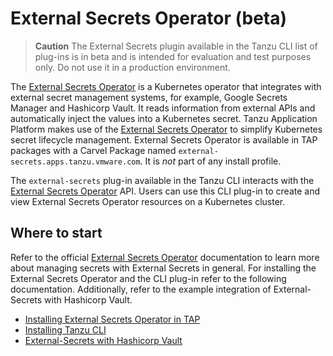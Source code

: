 # External Secrets Operator (beta)

>**Caution** The External Secrets plugin available in the Tanzu CLI list of plug-ins is in beta and 
is intended for evaluation and test purposes only. Do not use it in a production environment.

The [External Secrets Operator](https://external-secrets.io) is a Kubernetes
operator that integrates with external secret management systems, for example,
Google Secrets Manager and Hashicorp Vault. It reads information from external
APIs and automatically inject the values into a Kubernetes secret. Tanzu Application Platform makes
use of the [External Secrets Operator](https://external-secrets.io) to simplify Kubernetes secret 
lifecycle management. External Secrets Operator is available in TAP packages with a Carvel Package 
named `external-secrets.apps.tanzu.vmware.com`. It is *not* part of any install profile.

The `external-secrets` plug-in available in the Tanzu CLI interacts with the 
[External Secrets Operator](https://external-secrets.io) API. Users can use this CLI plug-in to 
create and view External Secrets Operator resources on a Kubernetes cluster. 

## <a id='abouteso'></a>Where to start

Refer to the official [External Secrets Operator](https://external-secrets.io) documentation to learn
more about managing secrets with External Secrets in general. For installing the External Secrets 
Operator and the CLI plug-in refer to the following documentation. Additionally, refer to the example
integration of External-Secrets with Hashicorp Vault. 

- [Installing External Secrets Operator in TAP](install-external-secrets-operator.hbs.md)
- [Installing Tanzu CLI](../prerequisites.hbs.md)
- [External-Secrets with Hashicorp Vault](vault-example.md)
